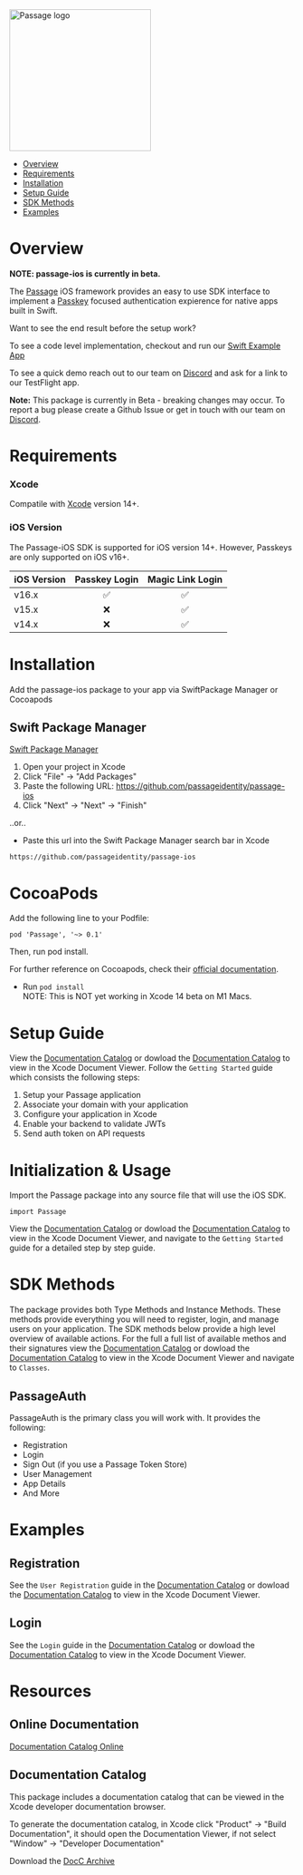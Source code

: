 <img src="https://storage.googleapis.com/passage-docs/passage-logo-gradient.svg" alt="Passage logo" style="width:250px;"/>

- [Overview](#overview)
- [Requirements](#requirements)
- [Installation](#installation)
- [Setup Guide](#setup-guide)
- [SDK Methods](#sdk-methods)
- [Examples](#examples)


# Overview

**NOTE: passage-ios is currently in beta.**

The [Passage](https://passage.id) iOS framework provides an easy to use SDK interface to implement a [Passkey](https://developer.apple.com/passkeys/) focused authentication expierence for native apps built in Swift. 

 Want to see the end result before the setup work? 

 To see a code level implementation, checkout and run our [Swift Example App](https://github.com/passageidentity/example-ios)  

 To see a quick demo reach out to our team on [Discord](https://discord.gg/9CC7vHJEku) and ask for a link to our TestFlight app. 


**Note:** This package is currently in Beta - breaking changes may occur. To report a bug please create a Github Issue or get in touch with our team on [Discord](https://discord.gg/9CC7vHJEku). 

# Requirements

### Xcode
Compatile with [Xcode](https://developer.apple.com/xcode/) version 14+.

### iOS Version

The Passage-iOS SDK is supported for iOS version 14+. However, Passkeys are only supported on iOS v16+.

| iOS Version 	| Passkey Login 	 | Magic Link Login 	|
|-------------	|      :----:      |        :----: 	    |
| v16.x       	|       ✅       	|           ✅        |
| v15.x     	|        ❌       	|           ✅      	 |
| v14.x       	|        ❌       	|           ✅        |

# Installation

Add the passage-ios package to your app via SwiftPackage Manager or Cocoapods
## Swift Package Manager

[Swift Package Manager](https://swift.org/package-manager/)

1. Open your project in Xcode
2. Click "File" -> "Add Packages"
3. Paste the following URL: https://github.com/passageidentity/passage-ios
4. Click "Next" -> "Next" -> "Finish"

..or..

- Paste this url into the Swift Package Manager search bar in Xcode

```
https://github.com/passageidentity/passage-ios
```

# CocoaPods

Add the following line to your Podfile:

```
pod 'Passage', '~> 0.1'
```
Then, run pod install.

For further reference on Cocoapods, check their [official documentation](https://guides.cocoapods.org/using/getting-started.html).


- Run `pod install`
  <br>
  NOTE: This is NOT yet working in Xcode 14 beta on M1 Macs.

# Setup Guide

View the [Documentation Catalog](https://passageidentity.github.io/passage-ios/documentation/passage/) or dowload the [Documentation Catalog](docs/Passage.doccarchive.zip) to view in the Xcode Document Viewer. Follow the `Getting Started` guide which consists the following steps:


1. Setup your Passage application
2. Associate your domain with your application
3. Configure your application in Xcode
4. Enable your backend to validate JWTs
5. Send auth token on API requests

# Initialization & Usage
Import the Passage package into any source file that will use the iOS SDK.

```
import Passage
```

View the [Documentation Catalog](https://passageidentity.github.io/passage-ios/documentation/passage/) or dowload the [Documentation Catalog](docs/Passage.doccarchive.zip) to view in the Xcode Document Viewer, and navigate to the `Getting Started` guide for a detailed step by step guide.


# SDK Methods 
The package provides both Type Methods and Instance Methods. These methods provide everything you will need to register, login, and manage users on your application. The SDK methods below provide a high level overview of available actions. For the full a full list of available methos and their signatures view the [Documentation Catalog](https://passageidentity.github.io/passage-ios/documentation/passage/) or dowload the [Documentation Catalog](docs/Passage.doccarchive.zip) to view in the Xcode Document Viewer and navigate to `Classes`.

## PassageAuth

PassageAuth is the primary class you will work with. It provides the following:

- Registration
- Login
- Sign Out (if you use a Passage Token Store)
- User Management
- App Details
- And More
 
# Examples
## Registration

See the `User Registration` guide in the [Documentation Catalog](https://passageidentity.github.io/passage-ios/documentation/passage/) or dowload the [Documentation Catalog](docs/Passage.doccarchive.zip) to view in the Xcode Document Viewer.

## Login

See the `Login` guide in the [Documentation Catalog](https://passageidentity.github.io/passage-ios/documentation/passage/) or dowload the [Documentation Catalog](docs/Passage.doccarchive.zip) to view in the Xcode Document Viewer.

# Resources

## Online Documentation

[Documentation Catalog Online](https://passageidentity.github.io/passage-ios/documentation/passage/)

## Documentation Catalog

This package includes a documentation catalog that can be viewed in the Xcode developer documentation browser.

To generate the documentation catalog, in Xcode click "Product" -> "Build Documentation", it should open the Documentation Viewer, if not select "Window" -> "Developer Documentation"

Download the [DocC Archive](docs/Passage.doccarchive.zip)
